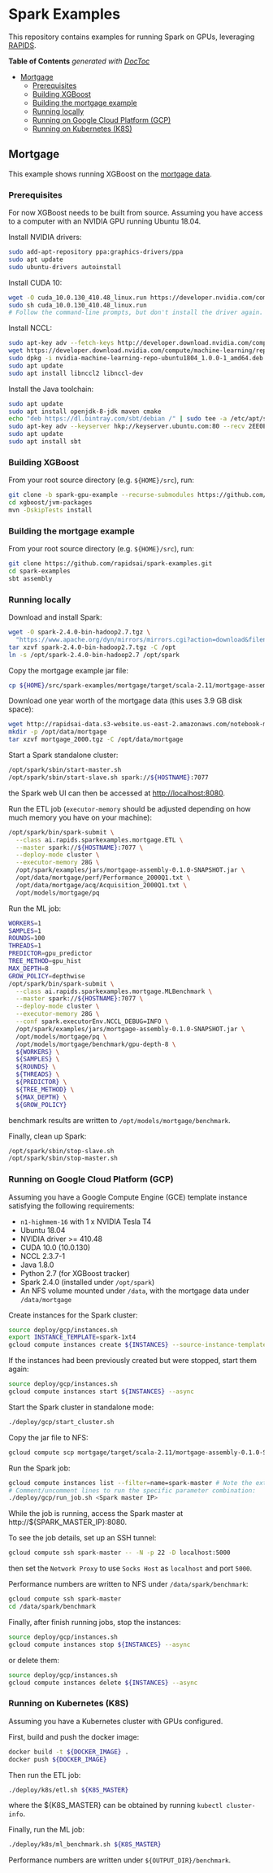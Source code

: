 # Spark Examples

This repository contains examples for running Spark on GPUs, leveraging [RAPIDS](https://rapids.ai).

<!-- START doctoc generated TOC please keep comment here to allow auto update -->
<!-- DON'T EDIT THIS SECTION, INSTEAD RE-RUN doctoc TO UPDATE -->
**Table of Contents**  *generated with [DocToc](https://github.com/thlorenz/doctoc)*

- [Mortgage](#mortgage)
  - [Prerequisites](#prerequisites)
  - [Building XGBoost](#building-xgboost)
  - [Building the mortgage example](#building-the-mortgage-example)
  - [Running locally](#running-locally)
  - [Running on Google Cloud Platform (GCP)](#running-on-google-cloud-platform-gcp)
  - [Running on Kubernetes (K8S)](#running-on-kubernetes-k8s)

<!-- END doctoc generated TOC please keep comment here to allow auto update -->

## Mortgage

This example shows running XGBoost on the [mortgage data](https://rapidsai.github.io/demos/datasets/mortgage-data).

### Prerequisites

For now XGBoost needs to be built from source. Assuming you have access to a computer with an NVIDIA GPU running Ubuntu
18.04.

Install NVIDIA drivers:
```bash
sudo add-apt-repository ppa:graphics-drivers/ppa
sudo apt update
sudo ubuntu-drivers autoinstall
```

Install CUDA 10:
```bash
wget -O cuda_10.0.130_410.48_linux.run https://developer.nvidia.com/compute/cuda/10.0/Prod/local_installers/cuda_10.0.130_410.48_linux
sudo sh cuda_10.0.130_410.48_linux.run
# Follow the command-line prompts, but don't install the driver again.
```

Install NCCL:
```bash
sudo apt-key adv --fetch-keys http://developer.download.nvidia.com/compute/machine-learning/repos/ubuntu1804/x86_64/7fa2af80.pub
wget https://developer.download.nvidia.com/compute/machine-learning/repos/ubuntu1804/x86_64/nvidia-machine-learning-repo-ubuntu1804_1.0.0-1_amd64.deb
sudo dpkg -i nvidia-machine-learning-repo-ubuntu1804_1.0.0-1_amd64.deb
sudo apt update
sudo apt install libnccl2 libnccl-dev
```

Install the Java toolchain:
```bash
sudo apt update
sudo apt install openjdk-8-jdk maven cmake
echo "deb https://dl.bintray.com/sbt/debian /" | sudo tee -a /etc/apt/sources.list.d/sbt.list
sudo apt-key adv --keyserver hkp://keyserver.ubuntu.com:80 --recv 2EE0EA64E40A89B84B2DF73499E82A75642AC823
sudo apt update
sudo apt install sbt
```
### Building XGBoost

From your root source directory (e.g. `${HOME}/src`), run:
```bash
git clone -b spark-gpu-example --recurse-submodules https://github.com/rongou/xgboost.git
cd xgboost/jvm-packages
mvn -DskipTests install
```

### Building the mortgage example

From your root source directory (e.g. `${HOME}/src`), run:
```bash
git clone https://github.com/rapidsai/spark-examples.git
cd spark-examples
sbt assembly
```

### Running locally

Download and install Spark:
```bash
wget -O spark-2.4.0-bin-hadoop2.7.tgz \
  "https://www.apache.org/dyn/mirrors/mirrors.cgi?action=download&filename=spark/spark-2.4.0/spark-2.4.0-bin-hadoop2.7.tgz"
tar xzvf spark-2.4.0-bin-hadoop2.7.tgz -C /opt
ln -s /opt/spark-2.4.0-bin-hadoop2.7 /opt/spark
```

Copy the mortgage example jar file:
```bash
cp ${HOME}/src/spark-examples/mortgage/target/scala-2.11/mortgage-assembly-0.1.0-SNAPSHOT.jar /opt/spark/examples/jars/
``` 

Download one year worth of the mortgage data (this uses 3.9 GB disk space):
```bash
wget http://rapidsai-data.s3-website.us-east-2.amazonaws.com/notebook-mortgage-data/mortgage_2000.tgz
mkdir -p /opt/data/mortgage
tar xzvf mortgage_2000.tgz -C /opt/data/mortgage
```

Start a Spark standalone cluster:
```bash
/opt/spark/sbin/start-master.sh
/opt/spark/sbin/start-slave.sh spark://${HOSTNAME}:7077
```
the Spark web UI can then be accessed at [http://localhost:8080](http://localhost:8080).

Run the ETL job (`executor-memory` should be adjusted depending on how much memory you have on your machine):
```bash
/opt/spark/bin/spark-submit \
  --class ai.rapids.sparkexamples.mortgage.ETL \
  --master spark://${HOSTNAME}:7077 \
  --deploy-mode cluster \
  --executor-memory 28G \
  /opt/spark/examples/jars/mortgage-assembly-0.1.0-SNAPSHOT.jar \
  /opt/data/mortgage/perf/Performance_2000Q1.txt \
  /opt/data/mortgage/acq/Acquisition_2000Q1.txt \
  /opt/models/mortgage/pq
```

Run the ML job:
```bash
WORKERS=1
SAMPLES=1
ROUNDS=100
THREADS=1
PREDICTOR=gpu_predictor
TREE_METHOD=gpu_hist
MAX_DEPTH=8
GROW_POLICY=depthwise
/opt/spark/bin/spark-submit \
  --class ai.rapids.sparkexamples.mortgage.MLBenchmark \
  --master spark://${HOSTNAME}:7077 \
  --deploy-mode cluster \
  --executor-memory 28G \
  --conf spark.executorEnv.NCCL_DEBUG=INFO \
  /opt/spark/examples/jars/mortgage-assembly-0.1.0-SNAPSHOT.jar \
  /opt/models/mortgage/pq \
  /opt/models/mortgage/benchmark/gpu-depth-8 \
  ${WORKERS} \
  ${SAMPLES} \
  ${ROUNDS} \
  ${THREADS} \
  ${PREDICTOR} \
  ${TREE_METHOD} \
  ${MAX_DEPTH} \
  ${GROW_POLICY}
```
benchmark results are written to `/opt/models/mortgage/benchmark`.

Finally, clean up Spark:
```bash
/opt/spark/sbin/stop-slave.sh
/opt/spark/sbin/stop-master.sh
```

### Running on Google Cloud Platform (GCP)

Assuming you have a Google Compute Engine (GCE) template instance satisfying the following requirements:
*   `n1-highmem-16` with 1 x NVIDIA Tesla T4
*   Ubuntu 18.04
*   NVIDIA driver >= 410.48
*   CUDA 10.0 (10.0.130)
*   NCCL 2.3.7-1
*   Java 1.8.0
*   Python 2.7 (for XGBoost tracker)
*   Spark 2.4.0 (installed under `/opt/spark`)
*   An NFS volume mounted under `/data`, with the mortgage data under `/data/mortgage`

Create instances for the Spark cluster:
```bash
source deploy/gcp/instances.sh
export INSTANCE_TEMPLATE=spark-1xt4
gcloud compute instances create ${INSTANCES} --source-instance-template ${INSTANCE_TEMPLATE} --async
``` 

If the instances had been previously created but were stopped, start them again:
```bash
source deploy/gcp/instances.sh
gcloud compute instances start ${INSTANCES} --async
```

Start the Spark cluster in standalone mode:
```bash
./deploy/gcp/start_cluster.sh
```

Copy the jar file to NFS:
```bash
gcloud compute scp mortgage/target/scala-2.11/mortgage-assembly-0.1.0-SNAPSHOT.jar spark-master:/data/spark/jars/
```

Run the Spark job:
```bash
gcloud compute instances list --filter=name=spark-master # Note the external IP address
# Comment/uncomment lines to run the specific parameter combination:
./deploy/gcp/run_job.sh <Spark master IP>
```

While the job is running, access the Spark master at http://${SPARK_MASTER_IP}:8080.

To see the job details, set up an SSH tunnel:
```bash
gcloud compute ssh spark-master -- -N -p 22 -D localhost:5000
```
then set the `Network Proxy` to use `Socks Host` as `localhost` and port `5000`.

Performance numbers are written to NFS under `/data/spark/benchmark`:
```bash
gcloud compute ssh spark-master
cd /data/spark/benchmark
``` 

Finally, after finish running jobs, stop the instances:
```bash
source deploy/gcp/instances.sh
gcloud compute instances stop ${INSTANCES} --async
```

or delete them:
```bash
source deploy/gcp/instances.sh
gcloud compute instances delete ${INSTANCES} --async
```

### Running on Kubernetes (K8S)

Assuming you have a Kubernetes cluster with GPUs configured.

First, build and push the docker image:
```bash
docker build -t ${DOCKER_IMAGE} .
docker push ${DOCKER_IMAGE}
```

Then run the ETL job:
```bash
./deploy/k8s/etl.sh ${K8S_MASTER}
```

where the ${K8S_MASTER} can be obtained by running `kubectl cluster-info`.

Finally, run the ML job:
```bash
./deploy/k8s/ml_benchmark.sh ${K8S_MASTER}
```

Performance numbers are written under `${OUTPUT_DIR}/benchmark`.
